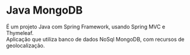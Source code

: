 # Java MongoDB

É um projeto Java com Spring Framework, usando Spring MVC e Thymeleaf.
<br>
Aplicação que utiliza banco de dados NoSql MongoDB, com recursos de geolocalização.